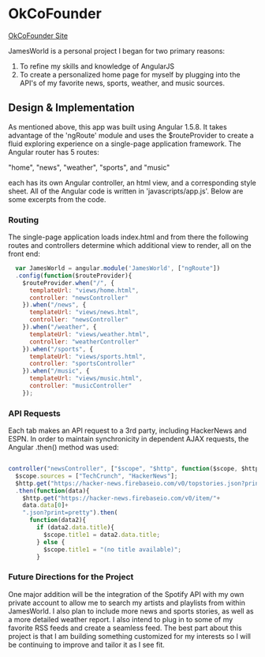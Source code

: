 # OkCoFounder

[OkCoFounder Site][gh-pages]

[gh-pages]: https://jahatch512.github.io/JamesWorld

JamesWorld is a personal project I began for two primary reasons:

1. To refine my skills and knowledge of AngularJS
2. To create a personalized home page for myself by plugging into
the API's of my favorite news, sports, weather, and music sources.

## Design & Implementation

As mentioned above, this app was built using Angular 1.5.8. It takes advantage of the 'ngRoute' module and uses the $routeProvider to create a fluid exploring experience on a single-page application framework. The Angular router has 5 routes:

"home", "news", "weather", "sports", and "music"

each has its own Angular controller, an html view, and a corresponding style sheet. All of the Angular code is written in 'javascripts/app.js'. Below are some excerpts from the code.

### Routing

The single-page application loads index.html and from there the following routes and controllers determine which additional view to render, all on the front end:

```javascript
  var JamesWorld = angular.module('JamesWorld', ["ngRoute"])
  .config(function($routeProvider){
    $routeProvider.when("/", {
      templateUrl: "views/home.html",
      controller: "newsController"
    }).when("/news", {
      templateUrl: "views/news.html",
      controller: "newsController"
    }).when("/weather", {
      templateUrl: "views/weather.html",
      controller: "weatherController"
    }).when("/sports", {
      templateUrl: "views/sports.html",
      controller: "sportsController"
    }).when("/music", {
      templateUrl: "views/music.html",
      controller: "musicController"
    });
  ```



### API Requests

Each tab makes an API request to a 3rd party, including HackerNews and ESPN. In order to maintain synchronicity in dependent AJAX requests, the Angular .then() method was used:

```javascript

controller("newsController", ["$scope", "$http", function($scope, $http){
  $scope.sources = ["TechCrunch", "HackerNews"];
  $http.get("https://hacker-news.firebaseio.com/v0/topstories.json?print=pretty")
  .then(function(data){
    $http.get("https://hacker-news.firebaseio.com/v0/item/"+
    data.data[0]+
    ".json?print=pretty").then(
      function(data2){
        if (data2.data.title){
          $scope.title1 = data2.data.title;
        } else {
          $scope.title1 = "(no title available)";
        }
```

### Future Directions for the Project

One major addition will be the integration of the Spotify API with my own private account to allow me to search my artists and playlists from within JamesWorld. I also plan to include more news and sports stories, as well as a more detailed weather report. I also intend to plug in to some of my favorite RSS feeds and create a seamless feed. The best part about this project is that I am building something customized for my interests so I will be continuing to improve and tailor it as I see fit.
